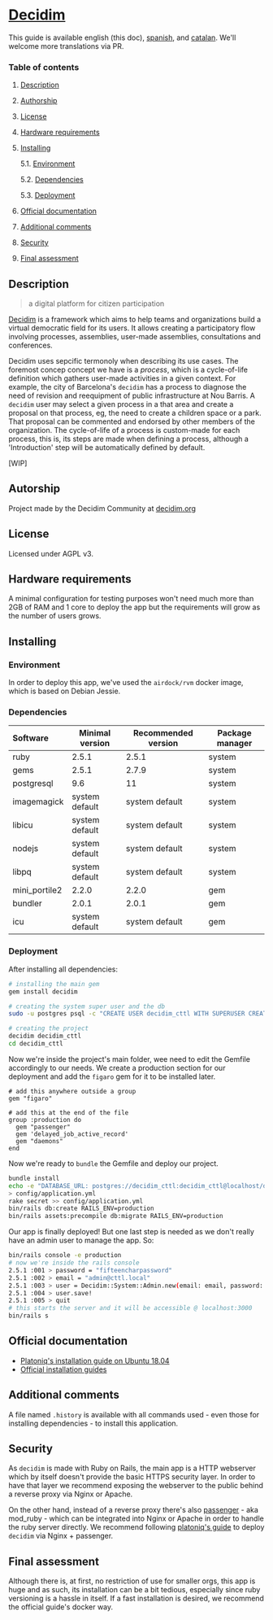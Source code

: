 # [Decidim](https://decidim.org)

This guide is available english (this doc), [spanish](README.md), and [catalan](README_cat.md). We'll welcome more translations via PR.

### Table of contents
1. [ Description ](#desc)
2. [ Authorship ](#authorship)
3. [ License ](#license)
4. [ Hardware requirements ](#reqs)
5. [ Installing ](#install)

	5.1. [ Environment ](#env) 
	
	5.2. [ Dependencies ](#deps)
	
	5.3. [ Deployment ](#deploy)
	
6. [ Official documentation ](#docs)
7. [ Additional comments ](#comms)
8. [ Security ](#sec)
9. [ Final assessment ](#val)

<a name="desc"></a>
## Description

> a digital platform for citizen participation

[Decidim](decidim.org) is a framework which aims to help teams and organizations build a virtual democratic field for its users.
It allows creating a participatory flow involving processes, assemblies, user-made assemblies, consultations and conferences.

Decidim uses sepcific termonoly when describing its use cases. The foremost concep concept we have is a *process*, which is a cycle-of-life definition which gathers user-made activities in a given context. For example, the city of Barcelona's `decidim` has a process to diagnose the need of revision and reequipment of public infrastructure at Nou Barris.
A `decidim` user may select a given process in a that area and create a proposal on that process, eg, the need to create a children space or a park.
That proposal can be commented and endorsed by other members of the organization.
The cycle-of-life of a process is custom-made for each process, this is, its steps are made when defining a process, although a 'Introduction' step will be automatically defined by default.

[WIP]

<a name="authorship"></a>
## Autorship
Project made by the Decidim Community at [decidim.org](decidim.org)
<a name="license"></a>
## License
Licensed under AGPL v3.
<a name="reqs"></a>
## Hardware requirements

A minimal configuration for testing purposes won't need much more than 2GB of RAM and 1 core to deploy the app but 
the requirements will grow as the number of users grows.

<a name="install"></a>
## Installing
<a name="env"></a>
### Environment
In order to deploy this app, we've used the `airdock/rvm` docker image, which is based on Debian Jessie.
<a name="deps"></a>
### Dependencies
| Software | Minimal version | Recommended version | Package manager |
| :-------- | --------------- | ------------------- | --------------- |
| ruby | 2.5.1 | 2.5.1 | system |
| gems | 2.5.1 | 2.7.9 | system |
| postgresql | 9.6 | 11 | system | 
| imagemagick | system default | system default | system |
| libicu | system default | system default | system |
| nodejs | system default | system default | system |
| libpq | system default | system default | system |
| mini_portile2 | 2.2.0 | 2.2.0| gem |
| bundler | 2.0.1 | 2.0.1 | gem | 
| icu | system default | system default | gem | 

<a name="deploy"></a>
### Deployment
After installing all dependencies:
```bash
# installing the main gem
gem install decidim

# creating the system super user and the db
sudo -u postgres psql -c "CREATE USER decidim_cttl WITH SUPERUSER CREATEDB NOCREATEROLE PASSWORD 'decidim_cttl'"

# creating the project
decidim decidim_cttl
cd decidim_cttl
```

Now we're inside the project's main folder, wee need to edit the Gemfile accordingly to our needs. 
We create a production section for our deployment and add the `figaro` gem for it to be installed later.

```vim
# add this anywhere outside a group
gem "figaro"

# add this at the end of the file
group :production do
  gem "passenger"
  gem 'delayed_job_active_record'
  gem "daemons"
end
```

Now we're ready to `bundle` the Gemfile and deploy our project.
```bash
bundle install
echo -e "DATABASE_URL: postgres://decidim_cttl:decidim_cttl@localhost/decidim_prod \nSECRET_KEY_BASE:" \
> config/application.yml
rake secret >> config/application.yml
bin/rails db:create RAILS_ENV=production
bin/rails assets:precompile db:migrate RAILS_ENV=production
```

Our app is finally deployed! But one last step is needed as we don't really have an admin user to manage the app. So:

```bash
bin/rails console -e production
# now we're inside the rails console
2.5.1 :001 > password = "fifteencharpassword"
2.5.1 :002 > email = "admin@cttl.local"
2.5.1 :003 > user = Decidim::System::Admin.new(email: email, password: password, password_confirmation: password(
2.5.1 :004 > user.save!
2.5.1 :005 > quit
# this starts the server and it will be accessible @ localhost:3000
bin/rails s
```

<a name="docs"></a>
## Official documentation
- [Platoniq's installation guide on Ubuntu 18.04](https://github.com/Platoniq/decidim-install/blob/master/decidim-bionic.md)
- [Official installation guides](https://github.com/decidim/decidim/blob/master/docs/getting_started.md)
<a name="comms"></a>
## Additional comments
A file named `.history` is available with all commands used - even those for installing dependencies - to install this application.
<a name="sec"></a>
## Security
As `decidim` is made with Ruby on Rails, the main app is a HTTP webserver which by itself doesn't provide the basic HTTPS security layer. 
In order to have that layer we recommend exposing the webserver to the public behind a reverse proxy via Nginx or Apache.

On the other hand, instead of a reverse proxy there's also [passenger](https://www.phusionpassenger.com/) - aka mod_ruby - which can
be integrated into Nginx or Apache in order to handle the ruby server directly. 
We recommend following [platoniq's guide](https://github.com/Platoniq/decidim-install/blob/master/decidim-bionic.md#4-installing-nginx)
to deploy `decidim` via Nginx + passenger.



<a name="val"></a>
## Final assessment
Although there is, at first, no restriction of use for smaller orgs, this app is huge and as such, its installation can be a bit tedious,
especially since ruby versioning is a hassle in itself. If a fast installation is desired, we recommend the official guide's
docker way.


